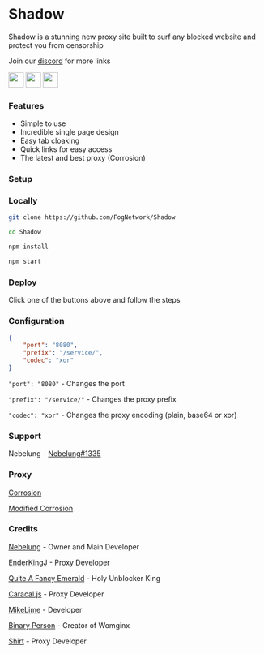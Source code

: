 # Shadow
Shadow is a stunning new proxy site built to surf any blocked website and protect you from censorship

Join our [discord](https://discord.gg/yk33HZSZkU) for more links

<a href="https://heroku.com/deploy?template=https://github.com/FogNetwork/Shadow"><img height="30px" src="https://raw.githubusercontent.com/FogNetwork/Tsunami/main/deploy/heroku2.svg"><img></a>
<a href="https://repl.it/github/FogNetwork/Shadow"><img height="30px" src="https://raw.githubusercontent.com/FogNetwork/Tsunami/main/deploy/replit2.svg"><img></a>
<a href="https://glitch.com/edit/#!/import/github/FogNetwork/Shadow"><img height="30px" src="https://raw.githubusercontent.com/FogNetwork/Tsunami/main/deploy/glitch2.svg"><img></a>

### Features
- Simple to use
- Incredible single page design
- Easy tab cloaking
- Quick links for easy access
- The latest and best proxy (Corrosion)

### Setup

### Locally

```sh
git clone https://github.com/FogNetwork/Shadow

cd Shadow

npm install

npm start
```

### Deploy

Click one of the buttons above and follow the steps

### Configuration

```json
{
    "port": "8080",
    "prefix": "/service/",
    "codec": "xor"
}
```

`"port": "8080"` - Changes the port

`"prefix": "/service/"` - Changes the proxy prefix

`"codec": "xor"` - Changes the proxy encoding (plain, base64 or xor)

### Support

Nebelung - [Nebelung#1335](https://discord.com/users/887118260963782686)

### Proxy 

[Corrosion](https://github.com/titaniumnetwork-dev/Corrosion)

[Modified Corrosion](https://github.com/BinBashBanana/Corrosion-Heroku)

### Credits

[Nebelung](https://github.com/Nebelung-Dev) - Owner and Main Developer

[EnderKingJ](https://github.com/EnderKingJ) - Proxy Developer

[Quite A Fancy Emerald](https://github.com/QuiteAFancyEmerald) - Holy Unblocker King

[Caracal.js](https://github.com/caracal-js) - Proxy Developer

[MikeLime](https://github.com/MikeLime-dev) - Developer

[Binary Person](https://github.com/binary-person) - Creator of Womginx

[Shirt](https://github.com/shirt-dev) - Proxy Developer